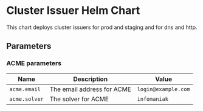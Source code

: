 # Cluster Issuer Helm Chart

This chart deploys cluster issuers for prod and staging and for dns and http.

## Parameters

### ACME parameters

| Name          | Description                | Value               |
| ------------- | -------------------------- | ------------------- |
| `acme.email`  | The email address for ACME | `login@example.com` |
| `acme.solver` | The solver for ACME        | `infomaniak`        |
